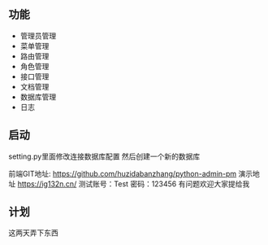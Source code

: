 ## 功能

* 管理员管理
* 菜单管理
* 路由管理
* 角色管理
* 接口管理
* 文档管理
* 数据库管理
* 日志

## 启动
  setting.py里面修改连接数据库配置
  然后创建一个新的数据库
  
  前端GIT地址: https://github.com/huzidabanzhang/python-admin-pm
  演示地址 https://ig132n.cn/ 测试账号：Test 密码：123456
  有问题欢迎大家提给我

## 计划
   这两天弄下东西
